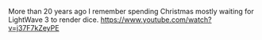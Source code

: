 More than 20 years ago I remember spending Christmas mostly waiting for LightWave 3 to render dice. https://www.youtube.com/watch?v=j37F7kZeyPE